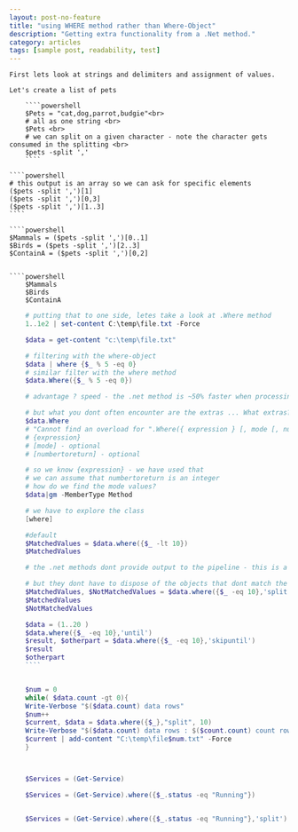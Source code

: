 ```yaml
---
layout: post-no-feature
title: "using WHERE method rather than Where-Object"
description: "Getting extra functionality from a .Net method."
category: articles
tags: [sample post, readability, test]
---
```


    First lets look at strings and delimiters and assignment of values.
    
    Let's create a list of pets

        ````powershell
        $Pets = "cat,dog,parrot,budgie"<br>
        # all as one string <br>
        $Pets <br>
        # we can split on a given character - note the character gets consumed in the splitting <br>
        $pets -split ','
        ````

    ````powershell
    # this output is an array so we can ask for specific elements
    ($pets -split ',')[1]
    ($pets -split ',')[0,3]
    ($pets -split ',')[1..3]
    ````
    
    ````powershell
    $Mammals = ($pets -split ',')[0..1]
    $Birds = ($pets -split ',')[2..3]
    $ContainA = ($pets -split ',')[0,2]
````

````powershell
    $Mammals
    $Birds
    $ContainA
````

````powershell
    # putting that to one side, letes take a look at .Where method
    1..1e2 | set-content C:\temp\file.txt -Force
````
````powershell
    $data = get-content "c:\temp\file.txt"
````
````powershell
    # filtering with the where-object
    $data | where {$_ % 5 -eq 0}
    # similar filter with the where method
    $data.Where({$_ % 5 -eq 0})
````
````powershell
    # advantage ? speed - the .net method is ~50% faster when processing 1M rows

    # but what you dont often encounter are the extras ... What extras?!
    $data.Where
    # "Cannot find an overload for ".Where({ expression } [, mode [, numberToReturn]])" "
    # {expression}
    # [mode] - optional
    # [numbertoreturn] - optional

    # so we know {expression} - we have used that
    # we can assume that numbertoreturn is an integer
    # how do we find the mode values?
    $data|gm -MemberType Method
````
````powershell
    # we have to explore the class
    [where]

    #default
    $MatchedValues = $data.where({$_ -lt 10})
    $MatchedValues

    # the .net methods dont provide output to the pipeline - this is a fundamental difference for .foreach, .where, etc

    # but they dont have to dispose of the objects that dont match the where filter
    $MatchedValues, $NotMatchedValues = $data.where({$_ -eq 10},'split')
    $MatchedValues
    $NotMatchedValues
````


````powershell
    $data = (1..20 )
    $data.where({$_ -eq 10},'until')
    $result, $otherpart = $data.where({$_ -eq 10},'skipuntil')
    $result
    $otherpart
    ````


    $num = 0
    while( $data.count -gt 0){
    Write-Verbose "$($data.count) data rows"
    $num++
    $current, $data = $data.where({$_},"split", 10)
    Write-Verbose "$($data.count) data rows : $($count.count) count rows"
    $current | add-content "C:\temp\file$num.txt" -Force
    }



    $Services = (Get-Service)

    $Services = (Get-Service).where({$_.status -eq "Running"})


    $Services = (Get-Service).where({$_.status -eq "Running"},'split')


